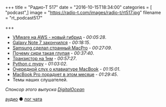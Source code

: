 +++
title = "Радио-Т 517"
date = "2016-10-15T18:34:00"
categories = [ "podcast",]
image = "https://radio-t.com/images/radio-t/rt517.jpg"
filename = "rt_podcast517"

+++

- [VMware на AWS - новый гибрид](https://techcrunch.com/2016/10/13/vmware-cloud-on-aws/) - *00:05:28*.
- [Galaxy Note 7 закончился](http://www.theverge.com/2016/10/11/13202608/samsung-galaxy-note-7-discontinued) - *00:18:15*.
- [Samsung сделал странный MacPro](http://arstechnica.com/gadgets/2016/10/samsung-introduces-its-own-high-end-cylindrical-desktop-computer/) - *00:27:09*.
- [Почему сири такая глупая](http://www.recode.net/2016/10/12/13251618/mossberg-apple-siri-digital-assistant-dumb) - *00:37:40*.
- [Транзистор на 1нм](http://www.popularmechanics.com/technology/a23353/1nm-transistor-gate/) - *00:57:27*.
- [Python с mypy](http://blog.zulip.org/2016/10/13/static-types-in-python-oh-mypy/) - *01:03:02*.
- [Очередной слух о клавиатуре MacBook](http://www.trustedreviews.com/news/apple-new-macbook-keyboard-design-leaked-sonder) - *01:15:01*.
- [MacBook Pro порадует в этом месяце](http://www.inquisitr.com/3596687/macbook-pro-2016-produces-huge-excitement-during-alleged-release-month/) - *01:29:45*.
- Темы наших слушателей.

_Спонсор этого выпуска [DigitalOcean](https://www.digitalocean.com)_

[аудио](http://cdn.radio-t.com/rt_podcast517.mp3) ● [лог чата](http://chat.radio-t.com/logs/radio-t-517.html)
<audio src="http://cdn.radio-t.com/rt_podcast517.mp3" preload="none"></audio>